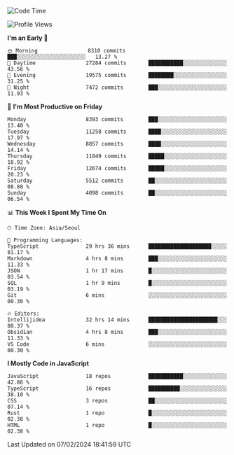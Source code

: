 <!--START_SECTION:waka-->
![Code Time](http://img.shields.io/badge/Code%20Time-5%2C625%20hrs%206%20mins-blue)

![Profile Views](http://img.shields.io/badge/Profile%20Views-0-blue)

**I'm an Early 🐤** 

```text
🌞 Morning                8310 commits        ███░░░░░░░░░░░░░░░░░░░░░░   13.27 % 
🌆 Daytime                27284 commits       ███████████░░░░░░░░░░░░░░   43.56 % 
🌃 Evening                19575 commits       ████████░░░░░░░░░░░░░░░░░   31.25 % 
🌙 Night                  7472 commits        ███░░░░░░░░░░░░░░░░░░░░░░   11.93 % 
```
📅 **I'm Most Productive on Friday** 

```text
Monday                   8393 commits        ███░░░░░░░░░░░░░░░░░░░░░░   13.40 % 
Tuesday                  11258 commits       ████░░░░░░░░░░░░░░░░░░░░░   17.97 % 
Wednesday                8857 commits        ████░░░░░░░░░░░░░░░░░░░░░   14.14 % 
Thursday                 11849 commits       █████░░░░░░░░░░░░░░░░░░░░   18.92 % 
Friday                   12674 commits       █████░░░░░░░░░░░░░░░░░░░░   20.23 % 
Saturday                 5512 commits        ██░░░░░░░░░░░░░░░░░░░░░░░   08.80 % 
Sunday                   4098 commits        ██░░░░░░░░░░░░░░░░░░░░░░░   06.54 % 
```


📊 **This Week I Spent My Time On** 

```text
🕑︎ Time Zone: Asia/Seoul

💬 Programming Languages: 
TypeScript               29 hrs 36 mins      ████████████████████░░░░░   81.17 % 
Markdown                 4 hrs 8 mins        ███░░░░░░░░░░░░░░░░░░░░░░   11.33 % 
JSON                     1 hr 17 mins        █░░░░░░░░░░░░░░░░░░░░░░░░   03.54 % 
SQL                      1 hr 9 mins         █░░░░░░░░░░░░░░░░░░░░░░░░   03.19 % 
Git                      6 mins              ░░░░░░░░░░░░░░░░░░░░░░░░░   00.30 % 

🔥 Editors: 
Intellijidea             32 hrs 14 mins      ██████████████████████░░░   88.37 % 
Obsidian                 4 hrs 8 mins        ███░░░░░░░░░░░░░░░░░░░░░░   11.33 % 
VS Code                  6 mins              ░░░░░░░░░░░░░░░░░░░░░░░░░   00.30 % 
```

**I Mostly Code in JavaScript** 

```text
JavaScript               18 repos            ███████████░░░░░░░░░░░░░░   42.86 % 
TypeScript               16 repos            ██████████░░░░░░░░░░░░░░░   38.10 % 
CSS                      3 repos             ██░░░░░░░░░░░░░░░░░░░░░░░   07.14 % 
Rust                     1 repo              █░░░░░░░░░░░░░░░░░░░░░░░░   02.38 % 
HTML                     1 repo              █░░░░░░░░░░░░░░░░░░░░░░░░   02.38 % 
```




 Last Updated on 07/02/2024 18:41:59 UTC
<!--END_SECTION:waka-->
